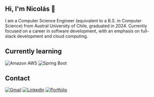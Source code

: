 ## Hi, I'm Nicolás 👋
I am a Computer Science Engineer (equivalent to a B.S. in Computer Science) from Austral University of Chile, graduated in 2024. Currently focused on a career in software development, with an emphasis on full-stack development and cloud computing.

## Currently learning
![Amazon AWS](https://img.shields.io/badge/Amazon_AWS-FF9900?style=for-the-badge&logo=amazonaws&logoColor=white)
![Spring Boot](https://img.shields.io/badge/Spring_Boot-6DB33F?style=for-the-badge&logo=spring-boot&logoColor=white)


## Contact
[![Gmail](https://img.shields.io/badge/Gmail-D14836?style=for-the-badge&logo=gmail&logoColor=white)](mailto:nrobledosagredo@gmail.com)
[![LinkedIn](https://img.shields.io/badge/LinkedIn-0077B5?style=for-the-badge&logo=linkedin&logoColor=white)]([https://www.linkedin.com/in/](https://www.linkedin.com/in/nrobledosagredo))
[![Portfolio](https://img.shields.io/badge/Portfolio-255E63?style=for-the-badge&logo=About.me&logoColor=white)](https://nrobledosagredo.github.io)
